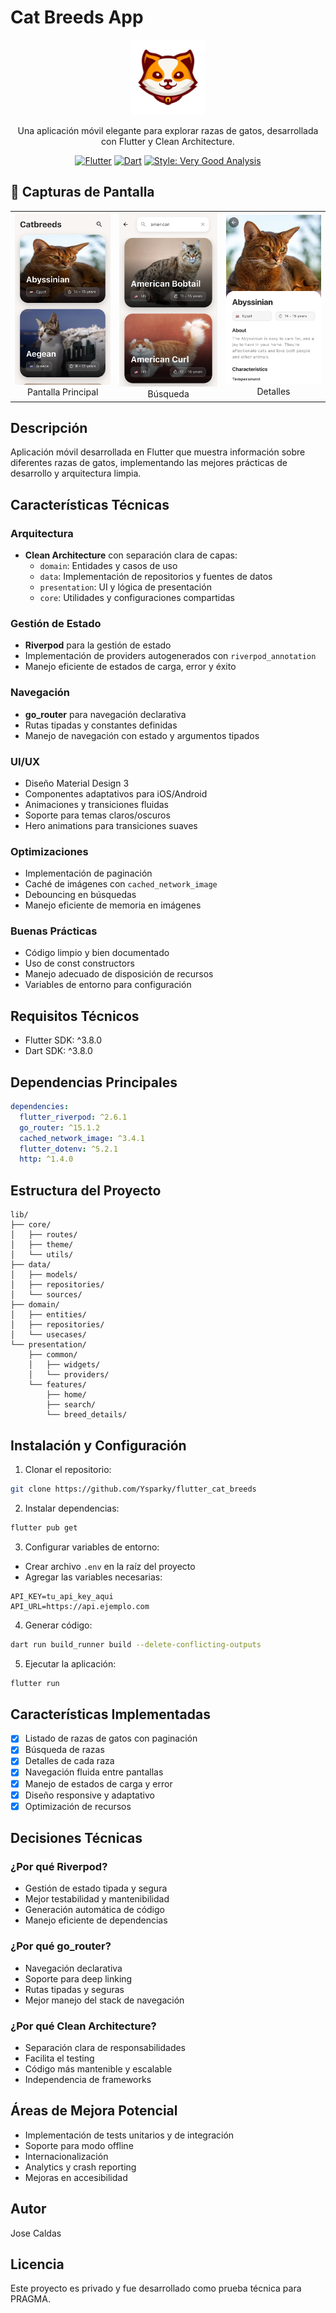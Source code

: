# Cat Breeds App

<div align="center">

<img src="assets/logo.png" width="120" alt="App Logo"/>

Una aplicación móvil elegante para explorar razas de gatos, desarrollada con Flutter y Clean Architecture.

[![Flutter](https://img.shields.io/badge/Flutter-3.8.0-blue.svg)](https://flutter.dev)
[![Dart](https://img.shields.io/badge/Dart-3.8.0-blue.svg)](https://dart.dev)
[![Style: Very Good Analysis](https://img.shields.io/badge/style-very_good_analysis-B22C89.svg)](https://pub.dev/packages/very_good_analysis)

</div>

## 📱 Capturas de Pantalla

<div align="center">
<table>
  <tr>
    <td align="center">
      <img src="screenshots/home.png" width="200" alt="Pantalla Principal"/>
      <br />
      Pantalla Principal
    </td>
    <td align="center">
      <img src="screenshots/search.png" width="200" alt="Búsqueda"/>
      <br />
      Búsqueda
    </td>
    <td align="center">
      <img src="screenshots/details.png" width="200" alt="Detalles"/>
      <br />
      Detalles
    </td>
  </tr>
</table>
</div>

## Descripción
Aplicación móvil desarrollada en Flutter que muestra información sobre diferentes razas de gatos, implementando las mejores prácticas de desarrollo y arquitectura limpia.

## Características Técnicas

### Arquitectura
- **Clean Architecture** con separación clara de capas:
  - `domain`: Entidades y casos de uso
  - `data`: Implementación de repositorios y fuentes de datos
  - `presentation`: UI y lógica de presentación
  - `core`: Utilidades y configuraciones compartidas

### Gestión de Estado
- **Riverpod** para la gestión de estado
- Implementación de providers autogenerados con `riverpod_annotation`
- Manejo eficiente de estados de carga, error y éxito

### Navegación
- **go_router** para navegación declarativa
- Rutas tipadas y constantes definidas
- Manejo de navegación con estado y argumentos tipados

### UI/UX
- Diseño Material Design 3
- Componentes adaptativos para iOS/Android
- Animaciones y transiciones fluidas
- Soporte para temas claros/oscuros
- Hero animations para transiciones suaves

### Optimizaciones
- Implementación de paginación
- Caché de imágenes con `cached_network_image`
- Debouncing en búsquedas
- Manejo eficiente de memoria en imágenes

### Buenas Prácticas
- Código limpio y bien documentado
- Uso de const constructors
- Manejo adecuado de disposición de recursos
- Variables de entorno para configuración

## Requisitos Técnicos
- Flutter SDK: ^3.8.0
- Dart SDK: ^3.8.0

## Dependencias Principales
```yaml
dependencies:
  flutter_riverpod: ^2.6.1
  go_router: ^15.1.2
  cached_network_image: ^3.4.1
  flutter_dotenv: ^5.2.1
  http: ^1.4.0
```

## Estructura del Proyecto
```
lib/
├── core/
│   ├── routes/
│   ├── theme/
│   └── utils/
├── data/
│   ├── models/
│   ├── repositories/
│   └── sources/
├── domain/
│   ├── entities/
│   ├── repositories/
│   └── usecases/
└── presentation/
    ├── common/
    │   ├── widgets/
    │   └── providers/
    └── features/
        ├── home/
        ├── search/
        └── breed_details/
```

## Instalación y Configuración

1. Clonar el repositorio:
```bash
git clone https://github.com/Ysparky/flutter_cat_breeds
```

2. Instalar dependencias:
```bash
flutter pub get
```

3. Configurar variables de entorno:
- Crear archivo `.env` en la raíz del proyecto
- Agregar las variables necesarias:
```env
API_KEY=tu_api_key_aqui
API_URL=https://api.ejemplo.com
```

4. Generar código:
```bash
dart run build_runner build --delete-conflicting-outputs
```

5. Ejecutar la aplicación:
```bash
flutter run
```

## Características Implementadas

- [x] Listado de razas de gatos con paginación
- [x] Búsqueda de razas
- [x] Detalles de cada raza
- [x] Navegación fluida entre pantallas
- [x] Manejo de estados de carga y error
- [x] Diseño responsive y adaptativo
- [x] Optimización de recursos

## Decisiones Técnicas

### ¿Por qué Riverpod?
- Gestión de estado tipada y segura
- Mejor testabilidad y mantenibilidad
- Generación automática de código
- Manejo eficiente de dependencias

### ¿Por qué go_router?
- Navegación declarativa
- Soporte para deep linking
- Rutas tipadas y seguras
- Mejor manejo del stack de navegación

### ¿Por qué Clean Architecture?
- Separación clara de responsabilidades
- Facilita el testing
- Código más mantenible y escalable
- Independencia de frameworks

## Áreas de Mejora Potencial

- Implementación de tests unitarios y de integración
- Soporte para modo offline
- Internacionalización
- Analytics y crash reporting
- Mejoras en accesibilidad

## Autor
Jose Caldas

## Licencia
Este proyecto es privado y fue desarrollado como prueba técnica para PRAGMA.
